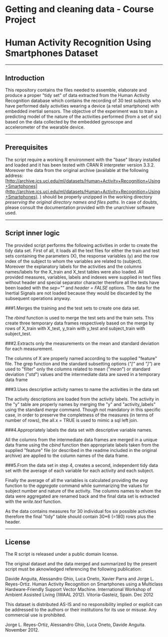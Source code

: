 # Getting and cleaning data - Course Project
# Human Activity Recognition Using Smartphones Dataset
_________________________________
## Introduction

This repository contains the files needed to assemble, elaborate and produce a proper "tidy set" of data extracted from the Human Activity Recognition database which contains the 
recording of 30 test subjects who have performed daily activities wearing a device (a retail smartphone) with embedded inertial sensors.
The objective of the experiment was to train a predicting model of the nature of the activities performed (from a set of six) based on the data collected by the embedded gyroscope and accelerometer of the wearable device.
_________________________________
## Prerequisites

The script require a working R environment with the "base" library installed and loaded and it has been tested with CRAN R interpreter version 3.3.2.
Moreover the data from the original archive (available at the following address: [http://archive.ics.uci.edu/ml/datasets/Human+Activity+Recognition+Using+Smartphones](http://archive.ics.uci.edu/ml/datasets/Human+Activity+Recognition+Using+Smartphones).
) should be properly unzipped in the working directory *preserving the original directory names and files paths*. 
In case of doubts, please consult the documentation provided with the unarchiver software used.
_________________________________
## Script inner logic

The provided script performs the following activities in order to create the tidy data set.
First of all, it loads all the text files for either the train and test sets containing the parameters (X), the response variables (y) and the row index of the subject 
to whom the variables are related to (subject). Moreover the explanatory labels for the activities and the columns names/labels for the X_train and X_test tables were also loaded. 
All provided measures, variables, labels and indexes were supplied in text files without header and special separator character therefore all the tests have been loaded with the _sep=""_ and _header = FALSE_ options.
The data for the Inertial Signals are not loaded because they would be discarded by the subsequent operations anyway. 

###1.Merges the training and the test sets to create one data set. 

The _rbind_ function is used to merge the test sets and the train sets. This create three temporary data frames respectively based on the merge by rows of X_train with X_test, y_train with y_test and subject_train with subject_test. 

###2.Extracts only the measurements on the mean and standard deviation for each measurement. 

The columns of X are properly named according to the supplied "feature" file.
The grep function and the standard subsetting options (_"["_ and _"]"_) are used to "filter" only the columns related to mean ("*mean*") or standard deviation ("*std*") values and the intermediate data are saved in a temporary data frame 
 
###3.Uses descriptive activity names to name the activities in the data set

The activity descriptions are loaded from the activity labels. The activity in the "y" table are properly names by merging the "y" and "activity_labels" using the standard _merge_ command. 
Though not mandatory in this specific case, in order to preserve the completness of the measures (in terms of number of rows), the all.x = TRUE is used to mimic a sql left join.

###4.Appropriately labels the data set with descriptive variable names. 

All the columns from the intermediate data frames are merged in a unique data frame using the _cbind_ function then appropriate labels taken from the supplied "feature" file (or described in the readme included in the original archive) are applied to the column names of the data frame. 

###5.From the data set in step 4, creates a second, independent tidy data set with the average of each variable for each activity and each subject.

Finally the average of all the variables is calculated providing the _avg_ function to the _aggregate_ command while summarizing the values for subject number and nature of the activity. 
The columns names to whom the data were aggregated are renamed back and the final data set is extracted with the _write.text_ function.

As the data contains measures for 30 individual fox six possible activities therefore the final "tidy" table should contain 30*6 (=180) rows plus the header.
_________________________________
## License

The R script is released under a public domain license.

The original dataset and the data merged and summarized by the present script must be aknowledged referencing the following publication: 

Davide Anguita, Alessandro Ghio, Luca Oneto, Xavier Parra and Jorge L. Reyes-Ortiz. Human Activity Recognition on Smartphones using a Multiclass Hardware-Friendly Support Vector Machine. International Workshop of Ambient Assisted Living (IWAAL 2012). Vitoria-Gasteiz, Spain. Dec 2012

This dataset is distributed AS-IS and no responsibility implied or explicit can be addressed to the authors or their institutions for its use or misuse. Any commercial use is prohibited.

Jorge L. Reyes-Ortiz, Alessandro Ghio, Luca Oneto, Davide Anguita. November 2012.
